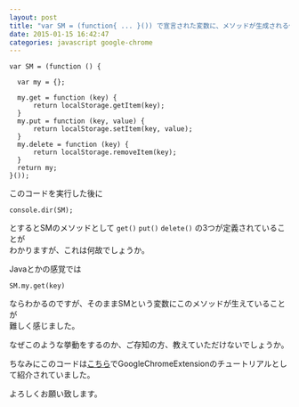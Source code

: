 ```yaml
---
layout: post
title: "var SM = (function{ ... }()) で宣言された変数に、メソッドが生成される仕組み・条件が知りたい"
date: 2015-01-15 16:42:47
categories: javascript google-chrome
---
```

<pre><code>var SM = (function () {

  var my = {};

  my.get = function (key) {
      return localStorage.getItem(key);
  }
  my.put = function (key, value) {
      return localStorage.setItem(key, value);
  }
  my.delete = function (key) {
      return localStorage.removeItem(key);
  }
  return my;
}());
</code></pre>

<p>このコードを実行した後に</p>

<pre><code>console.dir(SM);
</code></pre>

<p>とするとSMのメソッドとして <code>get()</code>  <code>put()</code> <code>delete()</code> の3つが定義されていることが<br>
わかりますが、これは何故でしょうか。</p>

<p>Javaとかの感覚では</p>

<pre><code>SM.my.get(key)
</code></pre>

<p>ならわかるのですが、そのままSMという変数にこのメソッドが生えていることが<br>
難しく感じました。</p>

<p>なぜこのような挙動をするのか、ご存知の方、教えていただけないでしょうか。</p>

<p>ちなみにこのコードは<a href="http://www.ibm.com/developerworks/jp/opensource/library/os-extendchrome/" rel="nofollow">こちら</a>でGoogleChromeExtensionのチュートリアルとして紹介されていました。</p>

<p>よろしくお願い致します。</p>
